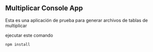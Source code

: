 ## Multiplicar Console App

Esta es una aplicación de prueba para generar archivos de tablas de multiplicar

ejecutar este comando

```
npm install
```